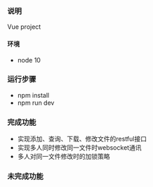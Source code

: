 ### 说明
Vue project

#### 环境
- node 10

### 运行步骤
- npm install
- npm run dev

### 完成功能
- 实现添加、查询、下载、修改文件的restful接口
- 实现多人同时修改同一文件时websocket通讯
- 多人对同一文件修改时的加锁策略

### 未完成功能

